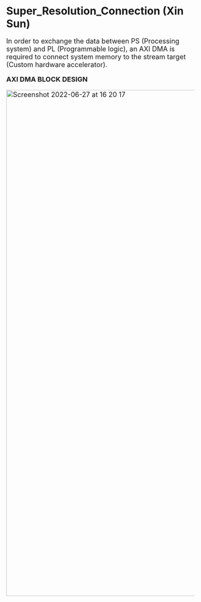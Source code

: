 # Super_Resolution_Connection (Xin Sun)

<font size = 4>

In order to exchange the data between PS (Processing system) and PL (Programmable logic), an AXI DMA is required to connect system memory to the stream target (Custom hardware accelerator).

**AXI DMA BLOCK DESIGN**


<img width="1352" alt="Screenshot 2022-06-27 at 16 20 17" src="https://user-images.githubusercontent.com/59886434/175975584-83937f3f-8f27-4c40-afbf-ac7bf68d3662.png">

